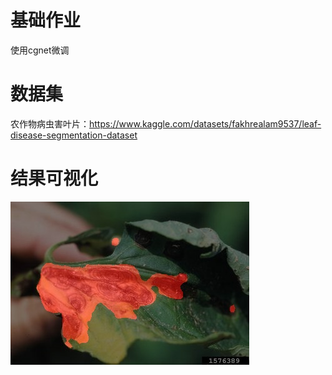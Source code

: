 # 基础作业

使用cgnet微调

# 数据集

农作物病虫害叶片：https://www.kaggle.com/datasets/fakhrealam9537/leaf-disease-segmentation-dataset

# 结果可视化

![image](https://github.com/yayoyo66/OpenMMLabCampHomework/blob/main/%E4%BD%9C%E4%B8%9A3/%E5%9F%BA%E7%A1%80%E4%BD%9C%E4%B8%9A/mydataset_result.jpeg)
